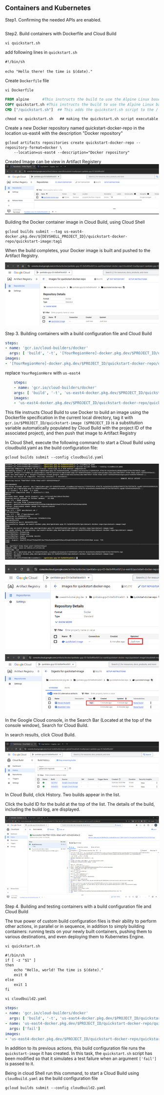 ## Containers and Kubernetes



Step1. Confirming the needed APIs are enabled.

```

```

Step2. Build containers with Dockerfile and Cloud Build

```shell
vi quickstart.sh
```

add following lines in `quickstart.sh`
```shell
#!/bin/sh

echo "Hello there! the time is $(date)."

```
Create `Dockerfile` file    
```
vi Dockerfile
```

```Dockerfile
FROM alpine      #This instructs the build to use the Alpine Linux base image.
COPY quickstart.sh #This instructs the build to use the Alpine Linux base image.
CMD ["/quickstart.sh"]  ## This adds the quickstart.sh script to the / directory in the image.

```

```shell
chmod +x quickstart.sh   ## making the quickstart.sh script executable
```

Create a new Docker repository named quickstart-docker-repo in the location us-east4 with the description "Docker repository"

```shell
gcloud artifacts repositories create quickstart-docker-repo --repository-format=docker \
    --location=us-east4 --description="Docker repository"
```

Created Image can be view in Artifact Registery
![alt text](image.png)

Building the Docker container image in Cloud Build, using Cloud Shell

```shell
gcloud builds submit --tag us-east4-docker.pkg.dev/${DEVSHELL_PROJECT_ID}/quickstart-docker-repo/quickstart-image:tag1
```

When the build completes, your Docker image is built and pushed to the Artifact Registry.

![alt text](image-1.png)

Step 3. Building containers with a build configuration file and Cloud Build

```yaml
steps:
- name: 'gcr.io/cloud-builders/docker'
  args: [ 'build', '-t', '[YourRegionHere]-docker.pkg.dev/$PROJECT_ID/quickstart-docker-repo/quickstart-image:tag1', '.' ]
images:
- '[YourRegionHere]-docker.pkg.dev/$PROJECT_ID/quickstart-docker-repo/quickstart-image:tag1'
```

replace `YourRegionHere` with `us-east4`

```yaml
    steps:
    - name: 'gcr.io/cloud-builders/docker'
    args: [ 'build', '-t', 'us-east4-docker.pkg.dev/$PROJECT_ID/quickstart-docker-repo/quickstart-image:tag1', '.' ]
    images:
    - 'us-east4-docker.pkg.dev/$PROJECT_ID/quickstart-docker-repo/quickstart-image:tag1'
```
This file instructs Cloud Build to use Docker to build an image using the Dockerfile specification in the current local directory, tag it with `gcr.io/$PROJECT_ID/quickstart-image ($PROJECT_ID` is a substitution variable automatically populated by Cloud Build with the project ID of the associated project), and then push that image to Artifact Registry

In Cloud Shell, execute the following command to start a Cloud Build using cloudbuild.yaml as the build configuration file:

```shell
gcloud builds submit --config cloudbuild.yaml
```
![alt text](image-2.png)

![alt text](image-3.png)

![alt text](image-4.png)

In the Google Cloud console, in the Search Bar (Located at the top of the console window), Search for Cloud Build.

In search results, click Cloud Build.



![alt text](image-5.png)
In Cloud Build, click History. Two builds appear in the list.

Click the build ID for the build at the top of the list. The details of the build, including the build log, are displayed.

![alt text](image-6.png)

Step 4. Building and testing containers with a build configuration file and Cloud Build

The true power of custom build configuration files is their ability to perform other actions, in parallel or in sequence, in addition to simply building containers: running tests on your newly built containers, pushing them to various destinations, and even deploying them to Kubernetes Engine.

```shell
vi quickstart.sh
```
```shell
#!/bin/sh
if [ -z "$1" ]
then
	echo "Hello, world! The time is $(date)."
	exit 0
else
	exit 1
fi
```

```
vi cloudbuild2.yaml
```

```yaml
steps:
- name: 'gcr.io/cloud-builders/docker'
  args: [ 'build', '-t', 'us-east4-docker.pkg.dev/$PROJECT_ID/quickstart-docker-repo/quickstart-image:tag1', '.' ]
- name: 'us-east4-docker.pkg.dev/$PROJECT_ID/quickstart-docker-repo/quickstart-image:tag1'
  args: ['fail']
images:
- 'us-east4-docker.pkg.dev/$PROJECT_ID/quickstart-docker-repo/quickstart-image:tag1'
```
In addition to its previous actions, this build configuration file runs the `quickstart-image` it has created. In this task, the `quickstart.sh` script has been modified so that it simulates a test failure when an argument `['fail']` is passed to it.


Being in cloud Shell run this command, to start a Cloud Build using `cloudbuild.yaml` as the build configuration file
```shell
gcloud builds submit --config cloudbuild2.yaml
```

